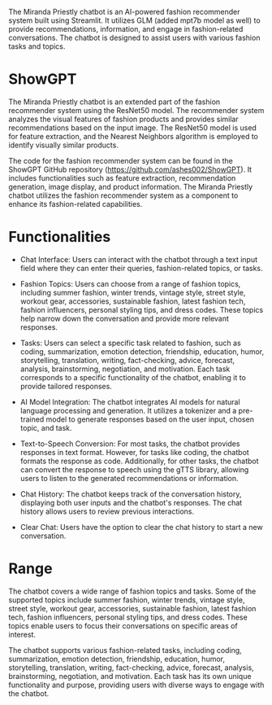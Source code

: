 

The Miranda Priestly chatbot is an AI-powered fashion recommender system built using Streamlit. It utilizes GLM (added mpt7b model as well) to provide recommendations, information, and engage in fashion-related conversations. The chatbot is designed to assist users with various fashion tasks and topics. 

# ShowGPT

The Miranda Priestly chatbot is an extended part of the fashion recommender system using the ResNet50 model. The recommender system analyzes the visual features of fashion products and provides similar recommendations based on the input image. The ResNet50 model is used for feature extraction, and the Nearest Neighbors algorithm is employed to identify visually similar products.

The code for the fashion recommender system can be found in the ShowGPT GitHub repository (https://github.com/ashes002/ShowGPT). It includes functionalities such as feature extraction, recommendation generation, image display, and product information. The Miranda Priestly chatbot utilizes the fashion recommender system as a component to enhance its fashion-related capabilities.

# Functionalities

- Chat Interface: Users can interact with the chatbot through a text input field where they can enter their queries, fashion-related topics, or tasks.
  
- Fashion Topics: Users can choose from a range of fashion topics, including summer fashion, winter trends, vintage style, street style, workout gear, accessories, sustainable fashion, latest fashion tech, fashion influencers, personal styling tips, and dress codes. These topics help narrow down the conversation and provide more relevant responses.

- Tasks: Users can select a specific task related to fashion, such as coding, summarization, emotion detection, friendship, education, humor, storytelling, translation, writing, fact-checking, advice, forecast, analysis, brainstorming, negotiation, and motivation. Each task corresponds to a specific functionality of the chatbot, enabling it to provide tailored responses.

- AI Model Integration: The chatbot integrates AI models for natural language processing and generation. It utilizes a tokenizer and a pre-trained model to generate responses based on the user input, chosen topic, and task.

- Text-to-Speech Conversion: For most tasks, the chatbot provides responses in text format. However, for tasks like coding, the chatbot formats the response as code. Additionally, for other tasks, the chatbot can convert the response to speech using the gTTS library, allowing users to listen to the generated recommendations or information.

- Chat History: The chatbot keeps track of the conversation history, displaying both user inputs and the chatbot's responses. The chat history allows users to review previous interactions.

- Clear Chat: Users have the option to clear the chat history to start a new conversation.


# Range

The chatbot covers a wide range of fashion topics and tasks. Some of the supported topics include summer fashion, winter trends, vintage style, street style, workout gear, accessories, sustainable fashion, latest fashion tech, fashion influencers, personal styling tips, and dress codes. These topics enable users to focus their conversations on specific areas of interest.

The chatbot supports various fashion-related tasks, including coding, summarization, emotion detection, friendship, education, humor, storytelling, translation, writing, fact-checking, advice, forecast, analysis, brainstorming, negotiation, and motivation. Each task has its own unique functionality and purpose, providing users with diverse ways to engage with the chatbot.
